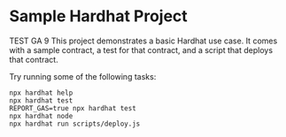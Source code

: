 # Sample Hardhat Project
TEST GA   9
This project demonstrates a basic Hardhat use case. It comes with a sample contract, a test for that contract, and a script that deploys that contract.

Try running some of  the following tasks:

```shell
npx hardhat help
npx hardhat test
REPORT_GAS=true npx hardhat test
npx hardhat node
npx hardhat run scripts/deploy.js
```
